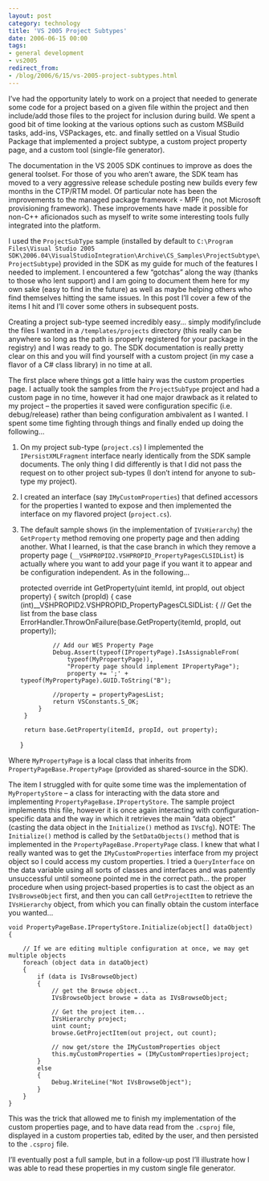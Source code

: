 ```yaml
---
layout: post
category: technology
title: 'VS 2005 Project Subtypes'
date: 2006-06-15 00:00
tags:
- general development
- vs2005
redirect_from:
- /blog/2006/6/15/vs-2005-project-subtypes.html
---
```

I’ve had the opportunity lately to work on a project that needed to generate 
some code for a project based on a given file within the project and then 
include/add those files to the project for inclusion during build. We spent a 
good bit of time looking at the various options such as custom MSBuild tasks, 
add-ins, VSPackages, etc. and finally settled on a Visual Studio Package that 
implemented a project subtype, a custom project property page, and a custom tool 
(single-file generator).

The documentation in the VS 2005 SDK continues to improve as does the general 
toolset. For those of you who aren’t aware, the SDK team has moved to a very 
aggressive release schedule posting new builds every few months in the CTP/RTM 
model. Of particular note has been the improvements to the managed package 
framework - MPF (no, not Microsoft provisioning framework). These improvements 
have made it possible for non-C++ aficionados such as myself to write some 
interesting tools fully integrated into the platform.

I used the `ProjectSubType` sample (installed by default to 
`C:\Program Files\Visual Studio 2005 SDK\2006.04\VisualStudioIntegration\Archive\CS_Samples\ProjectSubtype\ProjectSubtype`) 
provided in the SDK as my guide for much of the features I needed to implement. 
I encountered a few “gotchas” along the way (thanks to those who lent support) 
and I am going to document them here for my own sake (easy to find in the 
future) as well as maybe helping others who find themselves hitting the same 
issues. In this post I’ll cover a few of the items I hit and I’ll cover some 
others in subsequent posts.

Creating a project sub-type seemed incredibly easy... simply modify/include the 
files I wanted in a `/templates/projects` directory (this really can be anywhere 
so long as the path is properly registered for your package in the registry) and 
I was ready to go. The SDK documentation is really pretty clear on this and you 
will find yourself with a custom project (in my case a flavor of a C# class 
library) in no time at all.

The first place where things got a little hairy was the custom properties page. 
I actually took the samples from the `ProjectSubType` project and had a custom 
page in no time, however it had one major drawback as it related to my 
project – the properties it saved were configuration specific 
(i.e. debug/release) rather than being configuration ambivalent as I wanted. I 
spent some time fighting through things and finally ended up doing the following...

1. On my project sub-type (`project.cs`) I implemented the `IPersistXMLFragment` 
interface nearly identically from the SDK sample documents. The only thing I did 
differently is that I did not pass the request on to other project sub-types (I 
don’t intend for anyone to sub-type my project).

2. I created an interface (say `IMyCustomProperties`) that defined accessors for 
the properties I wanted to expose and then implemented the interface on my 
flavored project (`project.cs`).

3. The default sample shows (in the implementation of `IVsHierarchy`) the 
`GetProperty` method removing one property page and then adding another. What I 
learned, is that the case branch in which they remove a property page 
(`__VSHPROPID2.VSHPROPID_PropertyPagesCLSIDList`) is actually where you want to 
add your page if you want it to appear and be configuration independent. As in 
the following...


    protected override int GetProperty(uint itemId, int propId, out object property)
    {
        switch (propId)
        {
            case (int)__VSHPROPID2.VSHPROPID_PropertyPagesCLSIDList:
            {
                // Get the list from the base class
                ErrorHandler.ThrowOnFailure(base.GetProperty(itemId, propId,
                        out property));
 
                // Add our WES Property Page
                Debug.Assert(typeof(IPropertyPage).IsAssignableFrom(
                    typeof(MyPropertyPage)),
                    "Property page should implement IPropertyPage");
                    property += ';' + typeof(MyPropertyPage).GUID.ToString("B");

                //property = propertyPagesList;
                return VSConstants.S_OK;
            }
        }

        return base.GetProperty(itemId, propId, out property);
    }

Where `MyPropertyPage` is a local class that inherits from 
`PropertyPageBase.PropertyPage` (provided as shared-source in the SDK).

The item I struggled with for quite some time was the implementation of 
`MyPropertyStore` – a class for interacting with the data store and implementing 
`PropertyPageBase.IPropertyStore`. The sample project implements this file, 
however it is once again interacting with configuration-specific data and the 
way in which it retrieves the main “data object” (casting the data object in the 
`Initialize()` method as `IVsCfg`). NOTE: The `Initialize()` method is called by 
the `SetDataObjects()` method that is implemented in the `PropertyPageBase.PropertyPage` 
class. I knew that what I really wanted was to get the `IMyCustomProperties` 
interface from my project object so I could access my custom properties. I tried 
a `QueryInterface` on the data variable using all sorts of classes and 
interfaces and was patently unsuccessful until someone pointed me in the correct 
path... the proper procedure when using project-based properties is to cast the 
object as an `IVsBrowseObject` first, and then you can call `GetProjectItem` to 
retrieve the `IVsHierarchy` object, from which you can finally obtain the custom 
interface you wanted…


    void PropertyPageBase.IPropertyStore.Initialize(object[] dataObject)
    {

        // If we are editing multiple configuration at once, we may get multiple objects
        foreach (object data in dataObject)
        {
            if (data is IVsBrowseObject)
            {
                // get the Browse object...
                IVsBrowseObject browse = data as IVsBrowseObject;

                // Get the project item...
                IVsHierarchy project;
                uint count;
                browse.GetProjectItem(out project, out count);

                // now get/store the IMyCustomProperties object
                this.myCustomProperties = (IMyCustomProperties)project;
            }
            else
            {
                Debug.WriteLine("Not IVsBrowseObject");
            }
        }
    }

This was the trick that allowed me to finish my implementation of the custom 
properties page, and to have data read from the `.csproj` file, displayed in a 
custom properties tab, edited by the user, and then persisted to the `.csproj` 
file.

I’ll eventually post a full sample, but in a follow-up post I’ll illustrate how 
I was able to read these properties in my custom single file generator.
